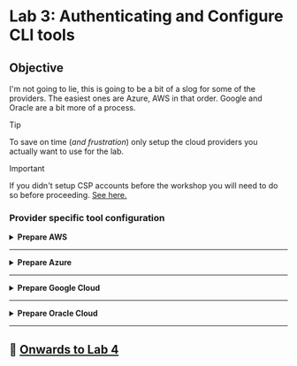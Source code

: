 # Lab 3: Authenticating and Configure CLI tools

## Objective

I'm not going to lie, this is going to be a bit of a slog for some of the providers. The easiest ones are Azure, AWS in that order. Google and Oracle are a bit more of a process.

> [!TIP]
> To save on time (_and frustration_) only setup the cloud providers you actually want to use for the lab.

> [!IMPORTANT]
> If you didn't setup CSP accounts before the workshop you will need to do so before proceeding. [See here.](https://github.com/ipv6tech/cloud-networking-101?tab=readme-ov-file#further-learning)

### Provider specific tool configuration

<details>
<summary><b>Prepare AWS</b></summary>

> [!NOTE]
> Make sure your AWS account has admin permissions. [Need help?](https://aws.amazon.com/free)

1. To create an AWS security key, you can:
   1. Go to the AWS management console
   2. Click your profile name
   3. Click My Security Credentials
   4. Select Access Keys and click Create New Access Key
   5. Click Show Access Key
   6. Save and download the access key and secret access key
2. From the Codespaces shell run `aws configure`.
3. Copy and Paste the Access Key and Secret Access key from the AWS console into the Codespace shell when prompted.
4. At the prompt for region enter `us-east-1`.
5. At the prompt for Default output format [None]: you can accept the default of None and hit enter.

At this point you've configured AWS CLI tools with the same permissions as your account. If your account has admin privileges you should be able to use the Terraform plan to build the i2lab environment in AWS.

</details>

---

<details>
<summary><b>Prepare Azure</b></summary>

> [!NOTE]
> Make sure your Azure account has admin permissions. [Need help?](https://youtu.be/ZYps6TmBkWk?si=zqWeeu1ab2tV7vui&t=60)

1. From the Codespaces shell run `az login --use-device-code`.
2. Follow the directions to authenticate the azure cli tools with your account.
3. From the output in the shell find the line that includes `"id": "000000-0000-0000-0000-00000000"` and copy the string.
4. From the Codespaces shell run `export TF_VAR_SUBSCRIPTION_ID="<paste the id from above>"` and hit enter.

At this point you've authenticated the Azure CLI tools with the permissions of your user account and exported the subscription_id as an environment variable that will be used by the Terraform plan to build out the Azure i2lab environment.

#### Push our Azure environment variables into Codespaces Secrets

Let's push the environment variable(s) we setup in the previous section our Codespaces Secrets. This is how we can get securely set and get the environment variables to persist between Codespace restarts.

Copy and paste the following into a Codespace Shell:

```bash
gh secret set TF_VAR_SUBSCRIPTION_ID -b "$TF_VAR_SUBSCRIPTION_ID" -u -r $GITHUB_REPOSITORY
```

**Congratulations!**

At this point you've configured Azure CLI tools with the same permissions as your account. If your account has admin privileges you should be able to use the Terraform plan to build the i2lab environment in Azure.

</details>

---

<details>
<summary><b>Prepare Google Cloud</b></summary>

> **Buckle up for this one!**

Before we can prepare the cli tools to build out our lab environment we have a bit of work to take care of.

>[!TIP]
>Hopefully you were able to complete the list below prior to the workshop. If not it's pretty quick to click-ops through these items.

- [Create a Google Cloud Account](https://cloud.google.com/free?hl=en).
- [Setup a billing account](https://cloud.google.com/billing/docs/how-to/create-billing-account#create-new-billing-account).
- [Create a project](https://cloud.google.com/resource-manager/docs/creating-managing-projects#creating_a_project) for the lab to provision into, I recommend something like `i2lab-2024` or `techex2024` for the project name.
- [Enable billing for the new project](https://cloud.google.com/billing/docs/how-to/modify-project).
- Enable Compute API for the project. (The easy way to do this is to navigate into the [VPC Networks](https://console.cloud.google.com/networking/networks) and click "Enable Compute API" in the console.)

#### Next authenticate the gcloud sdk tools with your Google Cloud account and create a credentials file

1. From the Codespaces shell run `gcloud init`.
2. At the prompt to sign in hit `enter`.
3. Copy the very long URL into a new web browser window and sign in with your Google Cloud account.
4. Copy the verification code.
5. Paste the verification code into the Codespaces shell and hit `enter`.
6. From the list choose the project you created for this workshop.
7. In the Codespaces shell run `gcloud projects list` and note the PROJECT_ID for your new project.
8. In the Codespaces shell run `export TF_VAR_GC_PROJECT_ID="<PROJECT_ID>"`

#### Push our Google Cloud environment variables into Codespaces Secrets

Let's push the environment variable(s) we setup in the previous section our Codespaces Secrets. This is how we can get securely set and get the environment variables to persist between Codespace restarts.

Copy and paste the following into a Codespace Shell:

```bash
gh secret set TF_VAR_GC_PROJECT_ID -b "$TF_VAR_GC_PROJECT_ID" -u -r $GITHUB_REPOSITORY
```

#### Next we will create some credentials for our Codespaces shell

1. From the Codespaces shell run `gcloud auth application-default login`.
2. Copy the long URL from the Codespaces shell into a new web browser window.
3. Sign in to your Google Cloud Account.
4. Copy the verification code.
5. Paste the verification code into the Codespaces shell.

#### Delete Google Cloud default VPC Network

In the new project you created you likely have a default VPC Network. Let's go ahead and remove that mess.

1. To verify there is a _default_ VPC Network from the Codespaces shell `gcloud compute networks list`.
2. From the Codespaces shell run `gcloud compute networks delete default`.
3. At the "Do you want to continue." prompt hit `enter`.

**Congratulations!**

I wasn't kidding about the process to get this one ready for our lab. At this point you've configured gcloud sdk with the same permissions as your account. If your account has admin privileges and you have a blank project to work with you should be able to use the Terraform plan to build the i2lab environment.

</details>

---

<details>
<summary><b>Prepare Oracle Cloud</b></summary>

#### Create API keys and collect environment variables

1. In a Codespaces shell run `cat ~/.oci/oci_key_public.pem` and copy the output.
2. In the OCI Console navigation to [My profile](https://cloud.oracle.com/identity/domains/my-profile).
3. Under the Resources section on the bottom left select `API Keys`.
4. Select `Add API Key`.
5. Select `Paste Public Keys`.
6. Paste the output from the Codespaces shell in step #1, including the lines with BEGIN PUBLIC KEY and END PUBLIC KEY.
7. Select `Add`. Keep this window open for the next section.
8. From the Codespaces shell 
   1. Set the OCI compartment variable: `export TF_VAR_OCI_COMPARTMENT="<paste_compartment_ocid>"`
   2. Set the OCI tenancy variable: `export TF_VAR_OCI_TENANCY="<paste_tenancy_ocid>"`
   3. Set the OCI user variable: `export TF_VAR_OCI_USER="<paste_user_ocid>"`
   4. Set the OCI fingerprint variable: `export TF_VAR_OCI_FINGERPRINT="<paste_fingerprint>"`
   5. _(Optional)_ Set the OCI region variable: `export TF_VAR_OCI_REGION="<paste_region>"`

#### Push our OCI environment variables into Codespaces Secrets

Let's push the environment variable(s) we setup in the previous section our Codespaces Secrets. This is how we can get securely set and get the environment variables to persist between Codespace restarts.

Copy and paste the following into a Codespace Shell:

>```bash
>gh secret set TF_VAR_OCI_COMPARTMENT -b "$TF_VAR_OCI_COMPARTMENT" -u -r $GITHUB_REPOSITORY
>gh secret set TF_VAR_OCI_TENANCY -b "$TF_VAR_OCI_TENANCY" -u -r $GITHUB_REPOSITORY
>gh secret set TF_VAR_OCI_USER -b "$TF_VAR_OCI_USER" -u -r $GITHUB_REPOSITORY
>gh secret set TF_VAR_OCI_FINGERPRINT -b "$TF_VAR_OCI_FINGERPRINT" -u -r $GITHUB_REPOSITORY
>```

Optional:

> ```bash
> gh secret set TF_VAR_OCI_REGION -b "$TF_VAR_OCI_REGION" -u -r $GITHUB_REPOSITORY
> ```

<!--
Want to write these out to a file instead?

```bash
sed -i "/TF_VAR_OCI_COMPARTMENT=\"\"/c\TF_VAR_OCI_COMPARTMENT=\"$TF_VAR_OCI_COMPARTMENT\"" $CODESPACE_VSCODE_FOLDER/lab/files/secrets
sed -i "/TF_VAR_OCI_TENANCY=\"\"/c\TF_VAR_OCI_TENANCY=\"$TF_VAR_OCI_TENANCY\"" $CODESPACE_VSCODE_FOLDER/lab/files/secrets
sed -i "/TF_VAR_OCI_USER=\"\"/c\TF_VAR_OCI_USER=\"$TF_VAR_OCI_USER\"" $CODESPACE_VSCODE_FOLDER/lab/files/secrets
sed -i "/TF_VAR_OCI_FINGERPRINT=\"\"/c\TF_VAR_OCI_FINGERPRINT=\"$TF_VAR_OCI_FINGERPRINT\"" $CODESPACE_VSCODE_FOLDER/lab/files/secrets
```
-->

**Congratulations!**

At this point you've configured OCI CLI with the same permissions as your account. If your account has admin privileges you should be able to use the Terraform plan to build the i2lab environment.

</details>

---

## :rocket: [Onwards to Lab 4](lab4.md)
